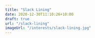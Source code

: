 ```yaml
---
title: "Slack Lining"
date: 2020-12-30T11:10:26+10:00
draft: true
url: "/slack-lining"
imageUrl: "/interests/slack-lining.jpg"
---
```

